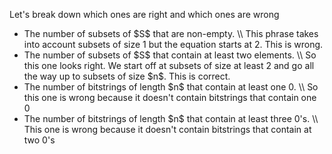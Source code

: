 Let's break down which ones are right and which ones are wrong
<ul>
<li> The number of subsets of $S$ that are non-empty. \\
This phrase takes into account subsets of size 1 but the equation starts at 2. This is wrong.
<li> The number of subsets of $S$ that contain at least two elements. \\
So this one looks right. We start off at subsets of size at least 2 and go all the way up to subsets of size $n$. This is correct.
<li> The number of bitstrings of length $n$ that contain at least one 0. \\
So this one is wrong because it doesn't contain bitstrings that contain one 0
<li> The number of bitstrings of length $n$ that contain at least three 0's. \\
This one is wrong because it doesn't contain bitstrings that contain at two 0's
</ul>

